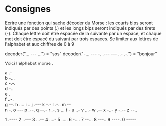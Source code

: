 # Consignes

Ecrire une fonction qui sache décoder du Morse : les courts bips seront indiqués par des points (.) et les longs bips seront indiqués par des tirets (-). Chaque lettre doit être espacée de la suivante par un espace, et chaque mot doit être espacé du suivant par trois espaces. Se limiter aux lettres de l'alphabet et aux chiffres de 0 à 9

decoder("... --- ...") = "sos" decoder("-... --- -. .--- --- ..- .-.") = "bonjour"

Voici l'alphabet morse :

a .-                        
b -...                       
c -.-.                      
d -..                     
e .                         
f ..-.             
g --.
h ....
i .. 
j .---
k -.- 
l .-..
m --  
n -.
o ---
p .--.
q --.-
r .-. 
s ...
t - 
u ..- 
v ...-
w .-- 
x -..- 
y -.--
z --..

1 .---- 
2 ..---
3 ...--
4 ....- 
5 ..... 
6 -....
7 --...
8 ---..
9 ----.
0 -----
